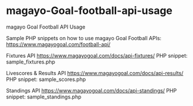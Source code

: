 # magayo-Goal-football-api-usage
magayo Goal Football API Usage

Sample PHP snippets on how to use magayo Goal Football APIs:
https://www.magayogoal.com/football-api/

Fixtures API
https://www.magayogoal.com/docs/api-fixtures/
PHP snippet: sample_fixtures.php

Livescores & Results API
https://www.magayogoal.com/docs/api-results/
PHP snippet: sample_scores.php

Standings API
https://www.magayogoal.com/docs/api-standings/
PHP snippet: sample_standings.php
